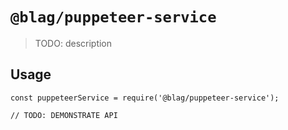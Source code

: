 # `@blag/puppeteer-service`

> TODO: description

## Usage

```
const puppeteerService = require('@blag/puppeteer-service');

// TODO: DEMONSTRATE API
```
